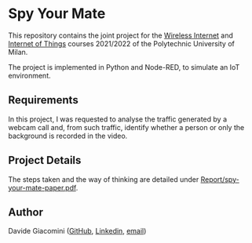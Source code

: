 # Spy Your Mate

This repository contains the joint project for the [Wireless Internet](https://www4.ceda.polimi.it/manifesti/manifesti/controller/ManifestoPublic.do?EVN_DETTAGLIO_RIGA_MANIFESTO=evento&aa=2020&k_cf=225&k_corso_la=481&k_indir=T2A&codDescr=054327&lang=IT&semestre=2&idGruppo=4153&idRiga=253881) and [Internet of Things](https://www4.ceda.polimi.it/manifesti/manifesti/controller/ManifestoPublic.do?EVN_DETTAGLIO_RIGA_MANIFESTO=evento&aa=2020&k_cf=225&k_corso_la=481&k_indir=T2A&codDescr=054323&lang=IT&semestre=2&idGruppo=4153&idRiga=253878) courses 2021/2022 of the Polytechnic University of Milan.

The project is implemented in Python and Node-RED, to simulate an IoT environment.

## Requirements

In this project, I was requested to analyse the traffic generated by a webcam call and, from such traffic, identify whether a person or only the background is recorded in the video.

## Project Details

The steps taken and the way of thinking are detailed under [Report/spy-your-mate-paper.pdf](Report/spy-your-mate-paper.pdf).

## Author

Davide Giacomini ([GitHub](https://github.com/davide-giacomini), [Linkedin](https://www.linkedin.com/in/davide-giacomini/), [email](mailto://giacomini.davide@outlook.com))